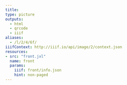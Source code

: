 ```yaml
---
title:
type: picture
outputs:
  - html
  - qrcode
  - iiif
aliases:
  - /l/2/4/6f/
iiifContext: http://iiif.io/api/image/2/context.json
resources:
- src: "front.jxl"
  name: front
  params:
    iiif: front/info.json
    hint: non-paged
---
```

